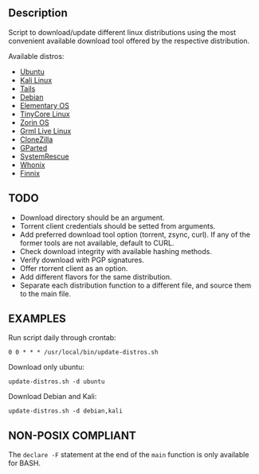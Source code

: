 ## Description 

Script to download/update different linux distributions using the most convenient available download tool offered by the respective distribution.

Available distros:

- [Ubuntu](https://ubuntu.com/)
- [Kali Linux](https://www.kali.org/)
- [Tails](https://tails.net/)
- [Debian](https://www.debian.org/)
- [Elementary OS](https://elementary.io/)
- [TinyCore Linux](http://tinycorelinux.net/)
- [Zorin OS](https://zorin.com/os/)
- [Grml Live Linux](https://grml.org/)
- [CloneZilla](https://clonezilla.org/)
- [GParted](https://gparted.org/)
- [SystemRescue](https://www.system-rescue.org/)
- [Whonix](https://www.whonix.org/)
- [Finnix](https://www.finnix.org/)

## TODO

- Download directory should be an argument.
- Torrent client credentials should be setted from arguments.
- Add preferred download tool option (torrent, zsync, curl). If any of the former tools are not available, default to CURL.
- Check download integrity with available hashing methods.
- Verify download with PGP signatures.
- Offer rtorrent client as an option.
- Add different flavors for the same distribution.
- Separate each distribution function to a different file, and source them to the main file.

## EXAMPLES

Run script daily through crontab:

`0 0 * * * /usr/local/bin/update-distros.sh`

Download only ubuntu:

`update-distros.sh -d ubuntu`

Download Debian and Kali:

`update-distros.sh -d debian,kali`

## NON-POSIX COMPLIANT

The `declare -F` statement at the end of the `main` function is only available for BASH.

